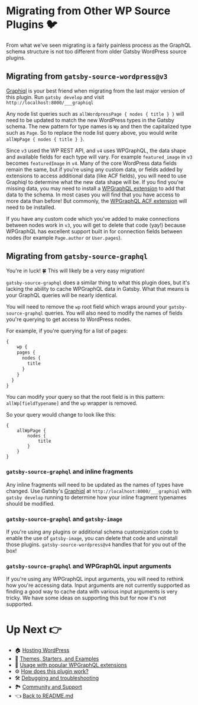 # Migrating from Other WP Source Plugins :bird:

From what we've seen migrating is a fairly painless process as the GraphQL schema structure is not too different from older Gatsby WordPress source plugins.



## Migrating from `gatsby-source-wordpress@v3`

[Graphiql](https://www.gatsbyjs.org/docs/running-queries-with-graphiql/) is your best friend when migrating from the last major version of this plugin. Run `gatsby develop` and visit `http://localhost:8000/___graphiql`

Any node list queries such as `allWordpressPage { nodes { title } }` will need to be updated to match the new WordPress types in the Gatsby schema. The new pattern for type names is `Wp` and then the capitalized type such as `Page`. So to replace the node list query above, you would write `allWpPage { nodes { title } }`.

Since `v3` used the WP REST API, and `v4` uses WPGraphQL, the data shape and available fields for each type will vary. For example `featured_image` in `v3` becomes `featuredImage` in `v4`. Many of the core WordPress data fields remain the same, but if you're using any custom data, or fields added by extensions to access additional data (like ACF fields), you will need to use Graphiql to determine what the new data shape will be. If you find you're missing data, you may need to install a [WPGraphQL extension](https://docs.wpgraphql.com/extensions/wpgraphql-advanced-custom-fields/) to add that data to the schema. In most cases you will find that you have access to more data than before! But commonly, the [WPGraphQL ACF extension](https://docs.wpgraphql.com/extensions/wpgraphql-advanced-custom-fields/) will need to be installed.

If you have any custom code which you've added to make connections between nodes work in `v3`, you will get to delete that code (yay!) because WPGraphQL has excellent support built in for connection fields between nodes (for example `Page.author` or `User.pages`).



## Migrating from `gatsby-source-graphql`

You're in luck! :four_leaf_clover: This will likely be a very easy migration!

`gatsby-source-graphql` does a similar thing to what this plugin does, but it's lacking the ability to cache WPGraphQL data in Gatsby. What that means is your GraphQL queries will be nearly identical.

You will need to remove the `wp` root field which wraps around your `gatsby-source-graphql` queries. You will also need to modify the names of fields you're querying to get access to WordPress nodes.

For example, if you're querying for a list of pages:

```js
{
	wp {
    pages {
      nodes {
        title
      }
    }
  }
}
```

You can modify your query so that the root field is in this pattern: `allWp[fieldTypename]` and the `wp` wrapper is removed.

So your query would change to look like this:

```
{
	allWpPage {
		nodes {
			title
		}
	}
}
```



### `gatsby-source-graphql` and inline fragments

Any inline fragments will need to be updated as the names of types have changed. Use Gatsby's [Graphiql](https://www.gatsbyjs.org/docs/running-queries-with-graphiql/) at `http://localhost:8000/___graphiql` with `gatsby develop` running to determine how your inline fragment typenames should be modified.



### `gatsby-source-graphql` and `gatsby-image`

If you're using any plugins or additional schema customization code to enable the use of `gatsby-image`, you can delete that code and uninstall those plugins. `gatsby-source-wordpress@v4` handles that for you out of the box!



### `gatsby-source-graphql` and WPGraphQL input arguments

If you're using any WPGraphQL input arguments, you will need to rethink how you're accessing data. Input arguments are not currently supported as finding a good way to cache data with various input arguments is very tricky. We have some ideas on supporting this but for now it's not supported.



# Up Next :point_right:

- :house: [Hosting WordPress](./hosting.md)
- :athletic_shoe: [Themes, Starters, and Examples](./themes-starters-examples.md)
-  :medal_sports: [Usage with popular WPGraphQL extensions](./usage-with-popular-wp-graphql-extensions.md)
- :gear: [How does this plugin work?](./how-does-this-plugin-work.md)
- :hammer_and_wrench: [Debugging and troubleshooting](./debugging-and-troubleshooting.md)
- :national_park: [Community and Support](./community-and-support.md)
- :point_left: [Back to README.md](../README.md)

